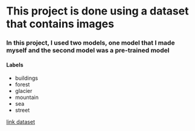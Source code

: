 # This project is done using a dataset that contains images
### In this project, I used two models, one model that I made myself and the second model was a pre-trained model
#### Labels
*  buildings
*  forest
*  glacier
*  mountain
*  sea
*  street


[link dataset](https://www.kaggle.com/datasets/puneet6060/intel-image-classification)
